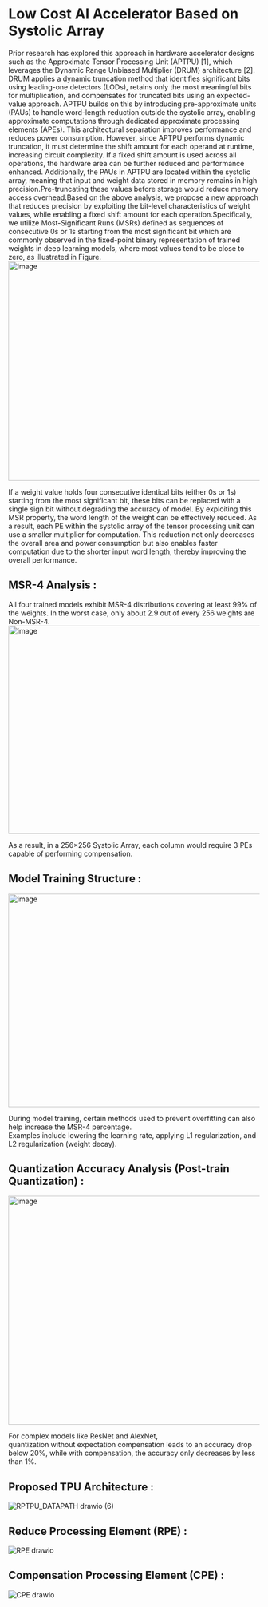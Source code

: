# Low Cost AI Accelerator Based on Systolic Array     
Prior research has explored this approach in hardware accelerator designs such as the Approximate Tensor Processing Unit (APTPU) [1], which leverages the Dynamic Range Unbiased Multiplier (DRUM) architecture [2]. DRUM applies a dynamic truncation method that identifies significant bits using leading-one detectors (LODs), retains only the most meaningful bits for multiplication, and compensates for truncated bits using an expected-value approach. APTPU builds on this by introducing pre-approximate units (PAUs) to handle word-length reduction outside the systolic array, enabling approximate computations through dedicated approximate processing elements (APEs). This architectural separation improves performance and reduces power consumption. However, since APTPU performs dynamic truncation, it must determine the shift amount for each operand at runtime, increasing circuit complexity. If a fixed shift amount is used across all operations, the hardware area can be further reduced and performance enhanced. Additionally, the PAUs in APTPU are located within the systolic array, meaning that input and weight data stored in memory remains in high precision.Pre-truncating these values before storage would reduce memory access overhead.Based on the above analysis, we propose a new approach that reduces precision by exploiting the bit-level characteristics of weight values, while enabling a fixed shift amount for each operation.Specifically, we utilize Most-Significant Runs (MSRs) defined as sequences of consecutive 0s or 1s starting from the most significant bit which are commonly observed in the fixed-point binary representation of trained weights in deep learning models, where most values tend to be close to zero, as illustrated in Figure.  
<img width="1867" height="440" alt="image" src="https://github.com/user-attachments/assets/8b25f99f-a2e1-4d54-872e-b3422aaa75d6" />

  
If a weight value holds four consecutive identical bits (either 0s or 1s) starting from the most significant bit, these bits can be replaced with a single sign bit without degrading the accuracy of model. By exploiting this MSR property, the word length of the weight can be effectively reduced. As a result, each PE within the systolic array of the tensor processing unit can use a smaller multiplier for computation. This reduction not only decreases the overall area and power consumption but also enables faster computation due to the shorter input word length, thereby improving the overall performance.  





## MSR-4 Analysis : 
All four trained models exhibit MSR-4 distributions covering at least 99% of the weights. In the worst case, only about 2.9 out of every 256 weights are Non-MSR-4.  
<img width="1122" height="417" alt="image" src="https://github.com/user-attachments/assets/c4fe2d6a-f449-40fc-8f40-f9ab724513c2" />  


As a result, in a 256×256 Systolic Array, each column would require 3 PEs capable of performing compensation.  


## Model Training Structure :  
<img width="1108" height="427" alt="image" src="https://github.com/user-attachments/assets/ba55a537-6cca-4147-8348-5d5ebfdbcf39" />


During model training, certain methods used to prevent overfitting can also help increase the MSR-4 percentage.   
Examples include lowering the learning rate, applying L1 regularization, and L2 regularization (weight decay).  


## Quantization Accuracy Analysis (Post-train Quantization) :  
<img width="1158" height="458" alt="image" src="https://github.com/user-attachments/assets/e66c9f1d-4400-4cb7-a029-fabe25879f89" />


For complex models like ResNet and AlexNet,   
quantization without expectation compensation leads to an accuracy drop below 20%, while with compensation, the accuracy only decreases by less than 1%.  
  


## Proposed TPU Architecture :  
![RPTPU_DATAPATH drawio (6)](https://github.com/user-attachments/assets/fb4c0342-37bb-40c0-9241-e5ba87262708)

## Reduce Processing Element (RPE) :   
![RPE drawio](https://github.com/user-attachments/assets/c790f418-5e94-47a2-b850-18127da7769d)

## Compensation Processing Element (CPE) :  
![CPE drawio](https://github.com/user-attachments/assets/e12d8fac-3e1d-444b-9175-dcd8a724af95)
